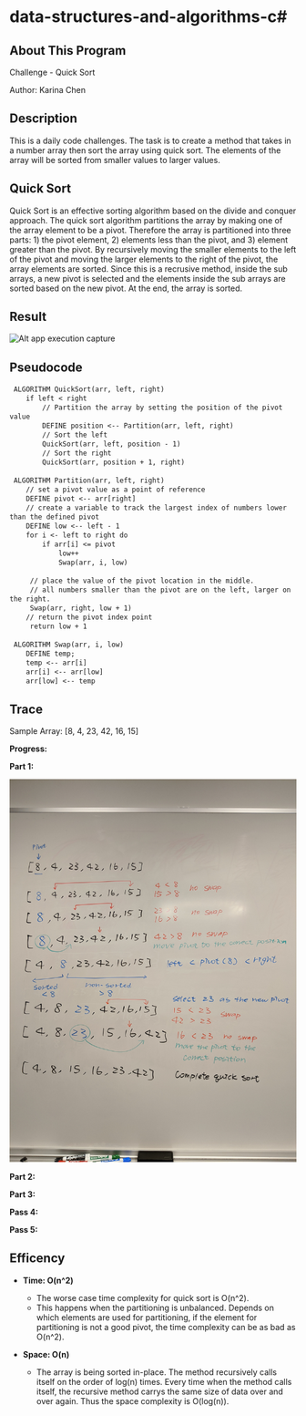 # data-structures-and-algorithms-c#

## About This Program
Challenge - Quick Sort

Author: Karina Chen

## Description
This is a daily code challenges. The task is to create a method that takes in a number array then sort the array using quick sort. The elements of the array will be sorted from smaller values to larger values.

## Quick Sort
Quick Sort is an effective sorting algorithm based on the divide and conquer approach. The quick sort algorithm partitions the array by making one of the array element to be a pivot. Therefore the array is partitioned into three parts: 1) the pivot element, 2) elements less than the pivot, and 3) element greater than the pivot. By recursively moving the smaller elements to the left of the pivot and moving the larger elements to the right of the pivot, the array elements are sorted. Since this is a recrusive method, inside the sub arrays, a new pivot is selected and the elements inside the sub arrays are sorted based on the new pivot. At the end, the array is sorted.

## Result
![Alt app execution capture](/Assets/.JPG)

## Pseudocode
```
 ALGORITHM QuickSort(arr, left, right)
    if left < right
        // Partition the array by setting the position of the pivot value 
        DEFINE position <-- Partition(arr, left, right)
        // Sort the left
        QuickSort(arr, left, position - 1)
        // Sort the right
        QuickSort(arr, position + 1, right)

 ALGORITHM Partition(arr, left, right)
    // set a pivot value as a point of reference
    DEFINE pivot <-- arr[right]
    // create a variable to track the largest index of numbers lower than the defined pivot
    DEFINE low <-- left - 1
    for i <- left to right do
        if arr[i] <= pivot
            low++
            Swap(arr, i, low)

     // place the value of the pivot location in the middle.
     // all numbers smaller than the pivot are on the left, larger on the right. 
     Swap(arr, right, low + 1)
    // return the pivot index point
     return low + 1

 ALGORITHM Swap(arr, i, low)
    DEFINE temp;
    temp <-- arr[i]
    arr[i] <-- arr[low]
    arr[low] <-- temp
```
## Trace
Sample Array:
[8, 4, 23, 42, 16, 15]

**Progress:**

**Part 1:**


![Alt app execution capture](/Assets/code28_1.jpg)

**Part 2:**


**Part 3:**


**Pass 4:**


**Pass 5:**



## Efficency

* **Time: O(n^2)**
  * The worse case time complexity for quick sort is O(n^2).
  * This happens when the partitioning is unbalanced. Depends on which elements are used for partitioning, if the element for partitioning is not a good pivot, the time complexity can be as bad as O(n^2).

* **Space: O(n)**
  * The array is being sorted in-place. The method recursively calls itself on the order of log(n) times. Every time when the method calls itself, the recursive method carrys the same size of data over and over again. Thus the space complexity is O(log(n)).